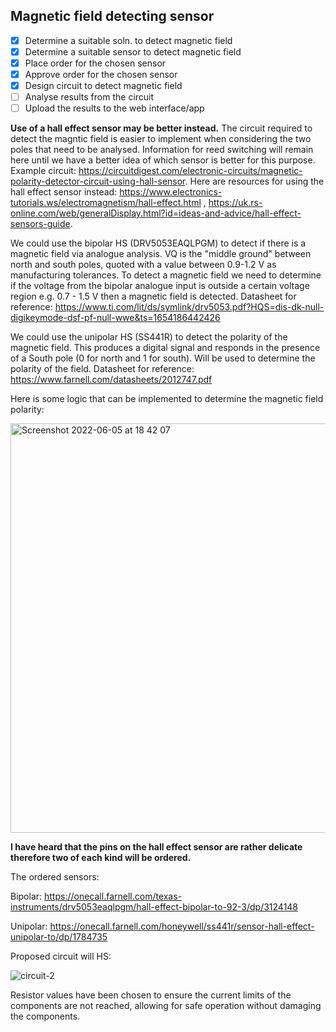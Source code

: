 ## Magnetic field detecting sensor

- [x] Determine a suitable soln. to detect magnetic field
- [x] Determine a suitable sensor to detect magnetic field
- [x] Place order for the chosen sensor
- [x] Approve order for the chosen sensor
- [x] Design circuit to detect magnetic field
- [ ] Analyse results from the circuit
- [ ] Upload the results to the web interface/app

**Use of a hall effect sensor may be better instead.**
The circuit required to detect the magntic field is easier to implement when considering the two poles that need to be analysed. Information for reed switching will remain here until we have a better idea of which sensor is better for this purpose. Example circuit: https://circuitdigest.com/electronic-circuits/magnetic-polarity-detector-circuit-using-hall-sensor. Here are resources for using the hall effect sensor instead: https://www.electronics-tutorials.ws/electromagnetism/hall-effect.html , https://uk.rs-online.com/web/generalDisplay.html?id=ideas-and-advice/hall-effect-sensors-guide.

We could use the bipolar HS (DRV5053EAQLPGM) to detect if there is a magnetic field via analogue analysis. VQ is the "middle ground" between north and south poles, quoted with a value between 0.9-1.2 V as manufacturing tolerances. To detect a magnetic field we need to determine if the voltage from the bipolar analogue input is outside a certain voltage region e.g. 0.7 - 1.5 V then a magnetic field is detected. Datasheet for reference: https://www.ti.com/lit/ds/symlink/drv5053.pdf?HQS=dis-dk-null-digikeymode-dsf-pf-null-wwe&ts=1654186442426

We could use the unipolar HS (SS441R) to detect the polarity of the magnetic field. This produces a digital signal and responds in the presence of a South pole (0 for north and 1 for south). Will be used to determine the polarity of the field. Datasheet for reference: https://www.farnell.com/datasheets/2012747.pdf 

Here is some logic that can be implemented to determine the magnetic field polarity:

<img width="655" alt="Screenshot 2022-06-05 at 18 42 07" src="https://user-images.githubusercontent.com/106095203/172063273-21db719c-5d0a-4177-ab32-7a4530459b2b.png">

**I have heard that the pins on the hall effect sensor are rather delicate therefore two of each kind will be ordered.**

The ordered sensors:

Bipolar: https://onecall.farnell.com/texas-instruments/drv5053eaqlpgm/hall-effect-bipolar-to-92-3/dp/3124148

Unipolar: https://onecall.farnell.com/honeywell/ss441r/sensor-hall-effect-unipolar-to/dp/1784735 

Proposed circuit will HS: 

![circuit-2](https://user-images.githubusercontent.com/106095203/171848226-dc738b46-7dbd-4f10-a798-017f355e1281.png)

Resistor values have been chosen to ensure the current limits of the components are not reached, allowing for safe operation without damaging the components. 
